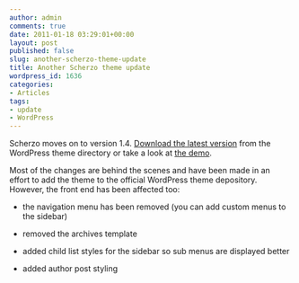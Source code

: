 ```yaml
---
author: admin
comments: true
date: 2011-01-18 03:29:01+00:00
layout: post
published: false
slug: another-scherzo-theme-update
title: Another Scherzo theme update
wordpress_id: 1636
categories:
- Articles
tags:
- update
- WordPress
---
```


Scherzo moves on to version 1.4. [Download the latest version](http://wordpress.org/extend/themes/scherzo) from the WordPress theme directory or take a look at [the demo](http://leonpaternoster.com/scherzo).

Most of the changes are behind the scenes and have been made in an effort to add the theme to the official WordPress theme depository. However, the front end has been affected too:



	
  * the navigation menu has been removed (you can add custom menus to the sidebar)

	
  * removed the archives template

	
  * added child list styles for the sidebar so sub menus are displayed better

	
  * added author post styling


